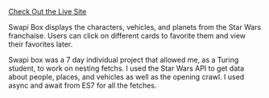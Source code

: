 [Check Out the Live Site](https://jdursema.github.io/SwapiBox/)

Swapi Box displays the characters, vehicles, and planets from the Star Wars franchaise. Users can click on different cards to favorite them and view their favorites later.


Swapi box was a 7 day individual project that allowed me, as a Turing student, to work on nesting fetchs. I used the Star Wars API to get data about people, places, and vehicles as well as the opening crawl. I used async and await from ES7 for all the fetches.

